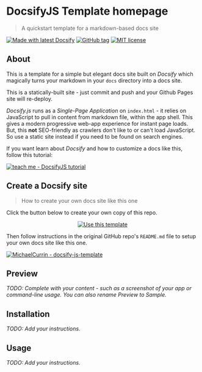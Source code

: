 <!-- TODO: Update with your values. -->
# DocsifyJS Template homepage
> A quickstart template for a markdown-based docs site

 <!-- TODO: Update repo links and change license type if not MIT. -->
[![Made with latest Docsify](https://img.shields.io/npm/v/docsify/latest?label=docsify)](https://docsify.js.org/)
[![GitHub tag](https://img.shields.io/github/tag/MichaelCurrin/docsify-js-template.svg)](https://GitHub.com/MichaelCurrin/docsify-js-template/tags/)
[![MIT license](https://img.shields.io/badge/License-MIT-blue.svg)](https://github.com/MichaelCurrin/docsify-js-template/blob/master/README#license)


<!-- TODO: You can delete the About and Create a Docsify site sections if you create a new project from this template -->

## About

This is a template for a simple but elegant docs site built on _Docsify_ which magically turns your markdown in your `docs` directory into a docs site. 

This is a statically-built site - just commit and push and your Github Pages site will re-deploy.

_Docsify.js_ runs as a _Single-Page Application_ on `index.html` - it relies on JavaScript to pull in content from markdown file, within the app shell. This gives a modern progressive web-app experience for instant page loads. But, this **not** SEO-friendly as crawlers don't like to or can't load JavaScript. So use a static site instead if you need to be found on search engines.

If you want learn about _Docsify_ and how to customize a docs like this, follow this tutorial:

[![teach me - DocsifyJS tutorial](https://img.shields.io/badge/teach_me-DocsifyJS_tutorial-green)](https://michaelcurrin.github.io/docsify-js-tutorial/#/)


## Create a Docsify site
> How to create your own docs site like this one

Click the button below to create your own copy of this repo.

<div align="center">
 
[![Use this template](https://img.shields.io/badge/Use_this_template-2ea44f.svg?style=for-the-badge&logo=github)](https://github.com/MichaelCurrin/docsify-js-template/generate)

</div>
 
Then follow instructions in the original GitHub repo's `README.md` file to setup your own docs site like this one.

[![MichaelCurrin - docsify-js-template](https://img.shields.io/static/v1?label=MichaelCurrin&message=docsify-js-template&color=blue&logo=github)](https://github.com/MichaelCurrin/docsify-js-template)


## Preview

_TODO: Complete with your content - such as a screenshot of your app or command-line usage. You can also rename Preview to Sample._


## Installation

_TODO: Add your instructions._


## Usage

_TODO: Add your instructions._
